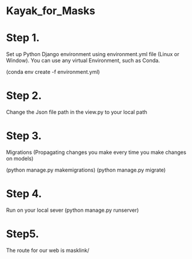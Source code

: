 # Kayak_for_Masks
# Step 1. 
Set up Python Django environment using environment.yml file (Linux or Window). You can use any virtual Environment, such as Conda. 

(conda env create -f environment.yml)
# Step 2.
Change the Json file path in the view.py to your local path 
# Step 3.
Migrations (Propagating changes you make every time you make changes on models) 

(python manage.py makemigrations)
 (python manage.py migrate) 

# Step 4.
Run on your local sever
 (python manage.py runserver)
 
# Step5. 
The route for our web is masklink/ 
